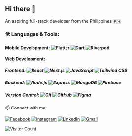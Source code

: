 ## Hi there 👋

An aspiring full-stack developer from the Philippines 🇵🇭
<!--
**louith/louith** is a ✨ _special_ ✨ repository because its `README.md` (this file) appears on your GitHub profile.

Here are some ideas to get you started:

- 🔭 I’m currently working on ...
- 🌱 I’m currently learning ...
- 👯 I’m looking to collaborate on ...
- 🤔 I’m looking for help with ...
- 💬 Ask me about ...
- 📫 How to reach me: ...
- 😄 Pronouns: ...
- ⚡ Fun fact: ...
-->

### 🛠️ Languages & Tools:


#### Mobile Development: ![Flutter](https://img.shields.io/badge/Flutter-02569B?style=flat&logo=flutter&logoColor=white) ![Dart](https://img.shields.io/badge/Dart-0175C2?style=flat&logo=dart&logoColor=white) ![Riverpod](https://img.shields.io/badge/Riverpod-59D5E0?style=flat&logo=riverpod&logoColor=white)

#### Web Development: 
##### Frontend: ![React](https://img.shields.io/badge/React-61DAFB?style=flat&logo=react&logoColor=black) ![Next.js](https://img.shields.io/badge/Next.js-000000?style=flat&logo=next.js&logoColor=white) ![JavaScript](https://img.shields.io/badge/JavaScript-F7DF1E?style=flat&logo=javascript&logoColor=black) ![Tailwind CSS](https://img.shields.io/badge/Tailwind_CSS-38B2AC?style=flat&logo=tailwind-css&logoColor=white)

##### Backend: ![Node.js](https://img.shields.io/badge/Node.js-339933?style=flat&logo=node.js&logoColor=white) ![Express](https://img.shields.io/badge/Express.js-404D59?style=flat&logo=express&logoColor=white) ![MongoDB](https://img.shields.io/badge/MongoDB-4EA94B?style=flat&logo=mongodb&logoColor=white) ![Firebase](https://img.shields.io/badge/Firebase-FFCA28?style=flat&logo=firebase&logoColor=black)

##### Version Control: ![Git](https://img.shields.io/badge/Git-F05032?style=flat&logo=git&logoColor=white) ![GitHub](https://img.shields.io/badge/GitHub-181717?style=flat&logo=github&logoColor=white) ![Figma](https://img.shields.io/badge/Figma-F24E1E?style=flat&logo=figma&logoColor=white)


📫 Connect with me:

[![Facebook](https://img.shields.io/badge/Facebook-1877F2?style=flat&logo=facebook&logoColor=white)](https://www.facebook.com/louiselynne.seprado)
[![Instagram](https://img.shields.io/badge/Instagram-E4405F?style=flat&logo=instagram&logoColor=white)](https://www.instagram.com/loyselll/)
[![LinkedIn](https://img.shields.io/badge/LinkedIn-0A66C2?style=flat&logo=linkedin&logoColor=white)](https://www.linkedin.com/in/louise-lynne-seprado-78bb22256/)
[![Gmail](https://img.shields.io/badge/Email-D14836?style=flat&logo=gmail&logoColor=white)](mailto:llcseprado@gmail.com)

![Visitor Count](https://komarev.com/ghpvc/?username=sepradoloys&color=blue)
